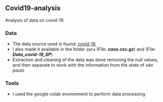 ## Covid19-analysis
Analysis of data on covid-19

### Data
- The data source used is found: [covid-19](https://github.com/whoismurilo/covid_19/blob/main/caso.csv.gz), 
- I also made it available in the folder `data` (File: ***caso.csv.gz***) and (File: ***Data_covid-19_SP***)
- Extraction and cleaning of the data was done removing the null values, and then separate to work with the information from the state of *são paulo*

### Tools
- I used the google colab environment to perform data processing

